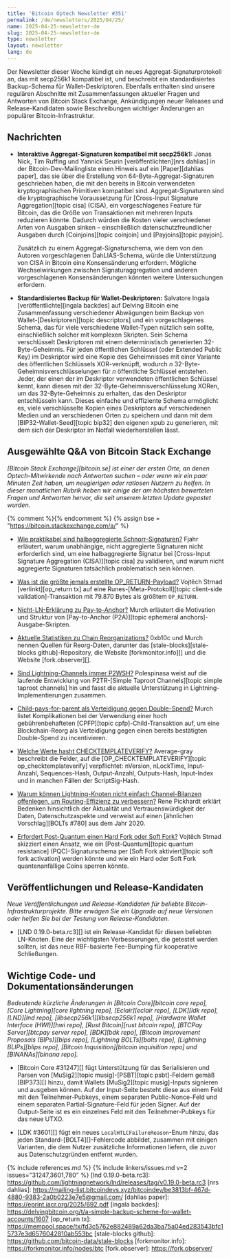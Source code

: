 ```yaml
---
title: 'Bitcoin Optech Newsletter #351'
permalink: /de/newsletters/2025/04/25/
name: 2025-04-25-newsletter-de
slug: 2025-04-25-newsletter-de
type: newsletter
layout: newsletter
lang: de
---
```

Der Newsletter dieser Woche kündigt ein neues Aggregat-Signaturprotokoll an, das mit secp256k1 kompatibel ist, und beschreibt ein standardisiertes Backup-Schema für Wallet-Deskriptoren. Ebenfalls enthalten sind unsere regulären Abschnitte mit Zusammenfassungen aktueller Fragen und Antworten von Bitcoin Stack Exchange, Ankündigungen neuer Releases und Release-Kandidaten sowie Beschreibungen wichtiger Änderungen an populärer Bitcoin-Infrastruktur.

## Nachrichten

- **Interaktive Aggregat-Signaturen kompatibel mit secp256k1:** Jonas Nick, Tim Ruffing und Yannick Seurin [veröffentlichten][nrs dahlias] in der Bitcoin-Dev-Mailingliste einen Hinweis auf ein [Paper][dahlias paper], das sie über die Erstellung von 64-Byte-Aggregat-Signaturen geschrieben haben, die mit den bereits in Bitcoin verwendeten kryptographischen Primitiven kompatibel sind. Aggregat-Signaturen sind die kryptographische Voraussetzung für [Cross-Input Signature Aggregation][topic cisa] (CISA), ein vorgeschlagenes Feature für Bitcoin, das die Größe von Transaktionen mit mehreren Inputs reduzieren könnte. Dadurch würden die Kosten vieler verschiedener Arten von Ausgaben sinken – einschließlich datenschutzfreundlicher Ausgaben durch [Coinjoins][topic coinjoin] und [Payjoins][topic payjoin].

  Zusätzlich zu einem Aggregat-Signaturschema, wie dem von den Autoren vorgeschlagenen DahLIAS-Schema, würde die Unterstützung von CISA in Bitcoin eine Konsensänderung erfordern. Mögliche Wechselwirkungen zwischen Signaturaggregation und anderen vorgeschlagenen Konsensänderungen könnten weitere Untersuchungen erfordern.

- **Standardisiertes Backup für Wallet-Deskriptoren:** Salvatore Ingala [veröffentlichte][ingala backdes] auf Delving Bitcoin eine Zusammenfassung verschiedener Abwägungen beim Backup von Wallet-[Deskriptoren][topic descriptors] und ein vorgeschlagenes Schema, das für viele verschiedene Wallet-Typen nützlich sein sollte, einschließlich solcher mit komplexen Skripten. Sein Schema verschlüsselt Deskriptoren mit einem deterministisch generierten 32-Byte-Geheimnis. Für jeden öffentlichen Schlüssel (oder Extended Public Key) im Deskriptor wird eine Kopie des Geheimnisses mit einer Variante des öffentlichen Schlüssels XOR-verknüpft, wodurch _n_ 32-Byte-Geheimnisverschlüsselungen für _n_ öffentliche Schlüssel entstehen. Jeder, der einen der im Deskriptor verwendeten öffentlichen Schlüssel kennt, kann diesen mit der 32-Byte-Geheimnisverschlüsselung XORen, um das 32-Byte-Geheimnis zu erhalten, das den Deskriptor entschlüsseln kann. Dieses einfache und effiziente Schema ermöglicht es, viele verschlüsselte Kopien eines Deskriptors auf verschiedenen Medien und an verschiedenen Orten zu speichern und dann mit dem [BIP32-Wallet-Seed][topic bip32] den eigenen xpub zu generieren, mit dem sich der Deskriptor im Notfall wiederherstellen lässt.

## Ausgewählte Q&A von Bitcoin Stack Exchange

*[Bitcoin Stack Exchange][bitcoin.se] ist einer der ersten Orte, an denen Optech-Mitwirkende nach Antworten suchen – oder wenn wir ein paar Minuten Zeit haben, um neugierigen oder ratlosen Nutzern zu helfen. In dieser monatlichen Rubrik heben wir einige der am höchsten bewerteten Fragen und Antworten hervor, die seit unserem letzten Update gepostet wurden.*

{% comment %}<!-- https://bitcoin.stackexchange.com/search?tab=votes&q=created%3a1m..%20is%3aanswer -->{% endcomment %}
{% assign bse = "https://bitcoin.stackexchange.com/a/" %}

- [Wie praktikabel sind halbaggregierte Schnorr-Signaturen?]({{bse}}125982)
  Fjahr erläutert, warum unabhängige, nicht aggregierte Signaturen nicht erforderlich sind, um eine halbaggregierte Signatur bei [Cross-Input Signature Aggregation (CISA)][topic cisa] zu validieren, und warum nicht aggregierte Signaturen tatsächlich problematisch sein können.

- [Was ist die größte jemals erstellte OP_RETURN-Payload?]({{bse}}126131)
  Vojtěch Strnad [verlinkt][op_return tx] auf eine Runes-[Meta-Protokoll][topic client-side validation]-Transaktion mit 79.870 Bytes als größtem `OP_RETURN`.

- [Nicht-LN-Erklärung zu Pay-to-Anchor?]({{bse}}126098)
  Murch erläutert die Motivation und Struktur von [Pay-to-Anchor (P2A)][topic ephemeral anchors]-Ausgabe-Skripten.

- [Aktuelle Statistiken zu Chain Reorganizations?]({{bse}}126019)
  0xb10c und Murch nennen Quellen für Reorg-Daten, darunter das [stale-blocks][stale-blocks github]-Repository, die Website [forkmonitor.info][] und die Website [fork.observer][].

- [Sind Lightning-Channels immer P2WSH?]({{bse}}125967)
  Polespinasa weist auf die laufende Entwicklung von P2TR-[Simple Taproot Channels][topic simple taproot channels] hin und fasst die aktuelle Unterstützung in Lightning-Implementierungen zusammen.

- [Child-pays-for-parent als Verteidigung gegen Double-Spend?]({{bse}}126056)
  Murch listet Komplikationen bei der Verwendung einer hoch gebührenbehafteten [CPFP][topic cpfp]-Child-Transaktion auf, um eine Blockchain-Reorg als Verteidigung gegen einen bereits bestätigten Double-Spend zu incentivieren.

- [Welche Werte hasht CHECKTEMPLATEVERIFY?]({{bse}}126133)
  Average-gray beschreibt die Felder, auf die [OP_CHECKTEMPLATEVERIFY][topic op_checktemplateverify] verpflichtet: nVersion, nLockTime, Input-Anzahl, Sequences-Hash, Output-Anzahl, Outputs-Hash, Input-Index und in manchen Fällen der ScriptSig-Hash.

- [Warum können Lightning-Knoten nicht einfach Channel-Bilanzen offenlegen, um Routing-Effizienz zu verbessern?]({{bse}}125985)
  Rene Pickhardt erklärt Bedenken hinsichtlich der Aktualität und Vertrauenswürdigkeit der Daten, Datenschutzaspekte und verweist auf einen [ähnlichen Vorschlag][BOLTs #780] aus dem Jahr 2020.

- [Erfordert Post-Quantum einen Hard Fork oder Soft Fork?]({{bse}}126122)
  Vojtěch Strnad skizziert einen Ansatz, wie ein [Post-Quantum][topic quantum resistance] (PQC)-Signaturschema per [Soft Fork aktiviert][topic soft fork activation] werden könnte und wie ein Hard oder Soft Fork quantenanfällige Coins sperren könnte.

## Veröffentlichungen und Release-Kandidaten

_Neue Veröffentlichungen und Release-Kandidaten für beliebte Bitcoin-Infrastrukturprojekte. Bitte erwägen Sie ein Upgrade auf neue Versionen oder helfen Sie bei der Testung von Release-Kandidaten._

- [LND 0.19.0-beta.rc3][] ist ein Release-Kandidat für diesen beliebten LN-Knoten. Eine der wichtigsten Verbesserungen, die getestet werden sollten, ist das neue RBF-basierte Fee-Bumping für kooperative Schließungen.

## Wichtige Code- und Dokumentationsänderungen

_Bedeutende kürzliche Änderungen in [Bitcoin Core][bitcoin core repo], [Core Lightning][core lightning repo], [Eclair][eclair repo], [LDK][ldk repo], [LND][lnd repo], [libsecp256k1][libsecp256k1 repo], [Hardware Wallet Interface (HWI)][hwi repo], [Rust Bitcoin][rust bitcoin repo], [BTCPay Server][btcpay server repo], [BDK][bdk repo], [Bitcoin Improvement Proposals (BIPs)][bips repo], [Lightning BOLTs][bolts repo], [Lightning BLIPs][blips repo], [Bitcoin Inquisition][bitcoin inquisition repo] und [BINANAs][binana repo]._

- [Bitcoin Core #31247][] fügt Unterstützung für das Serialisieren und Parsen von [MuSig2][topic musig]-[PSBT][topic psbt]-Feldern gemäß [BIP373][] hinzu, damit Wallets [MuSig2][topic musig]-Inputs signieren und ausgeben können. Auf der Input-Seite besteht diese aus einem Feld mit den Teilnehmer-Pubkeys, einem separaten Public-Nonce-Feld und einem separaten Partial-Signature-Feld für jeden Signer. Auf der Output-Seite ist es ein einzelnes Feld mit den Teilnehmer-Pubkeys für das neue UTXO.

- [LDK #3601][] fügt ein neues `LocalHTLCFailureReason`-Enum hinzu, das jeden Standard-[BOLT4][]-Fehlercode abbildet, zusammen mit einigen Varianten, die dem Nutzer zusätzliche Informationen liefern, die zuvor aus Datenschutzgründen entfernt wurden.

{% include references.md %}
{% include linkers/issues.md v=2 issues="31247,3601,780" %}
[lnd 0.19.0-beta.rc3]: https://github.com/lightningnetwork/lnd/releases/tag/v0.19.0-beta.rc3
[nrs dahlias]: https://mailing-list.bitcoindevs.xyz/bitcoindev/be3813bf-467d-4880-9383-2a0b0223e7e5@gmail.com/
[dahlias paper]: https://eprint.iacr.org/2025/692.pdf
[ingala backdes]: https://delvingbitcoin.org/t/a-simple-backup-scheme-for-wallet-accounts/1607
[op_return tx]: https://mempool.space/tx/fd3c5762e882489a62da3ba75a04ed283543bfc15737e3d6576042810ab553bc
[stale-blocks github]: https://github.com/bitcoin-data/stale-blocks
[forkmonitor.info]: https://forkmonitor.info/nodes/btc
[fork.observer]: https://fork.observer/
